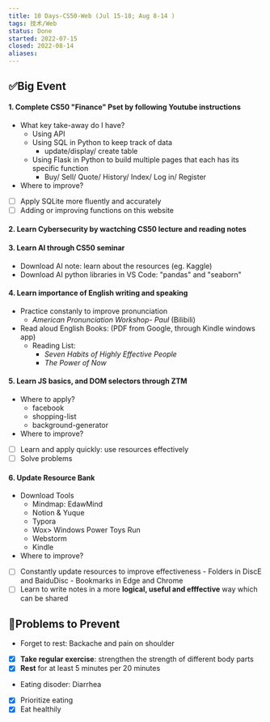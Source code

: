 ```yaml
---
title: 10 Days-CS50-Web (Jul 15-18; Aug 8-14 )
tags: 技术/Web
status: Done
started: 2022-07-15
closed: 2022-08-14
aliases: 
---
```

## ✅Big Event
#### 1. Complete CS50 "Finance" Pset by following Youtube instructions
- What key take-away do I have?
   - Using API
   - Using SQL in Python to keep track of data
      - update/display/ create table  
   - Using Flask in Python to build multiple pages that each has its specific function
      - Buy/ Sell/ Quote/ History/ Index/ Log in/ Register
- Where to improve?
- [ ] Apply SQLite more fluently and accurately 
- [ ] Adding or improving functions on this website
#### 2. Learn Cybersecurity by wactching CS50 lecture and reading notes
#### 3. Learn AI through CS50 seminar
- Download AI note: learn about the resources (eg. Kaggle) 
- Download AI python libraries in VS Code: "pandas" and "seaborn"
#### 4. Learn importance of English writing and speaking
- Practice constanly to improve pronunciation
   - _American Pronunciation Workshop- Paul_ (Bilibili) 
- Read aloud English Books: (PDF from Google, through Kindle windows app)
   - Reading List:
      - _Seven Habits of Highly Effective People_
      - _The Power of Now_
#### 5.  Learn JS basics, and DOM selectors through ZTM
- Where to apply?
   - facebook  
   - shopping-list
   - background-generator
- Where to improve?
- [ ] Learn and apply quickly: use resources effectively
- [ ] Solve problems 
#### 6. Update Resource Bank
- Download Tools
   - Mindmap: EdawMind
   - Notion & Yuque
   - Typora
   - Wox> Windows Power Toys Run
   - Webstorm
   - Kindle
- Where to improve?
- [ ] Constantly update resources to improve effectiveness
      - Folders in DiscE and BaiduDisc
      - Bookmarks in Edge and Chrome
- [ ] Learn to write notes in a more **logical, useful and efffective** way which can be shared
## 🚫Problems to Prevent
- Forget to rest: Backache and pain on shoulder
- [x] **Take regular exercise**: strengthen the strength of different body parts
- [x] **Rest** for at least 5 minutes per 20 minutes
- Eating disoder: Diarrhea
- [x] Prioritize eating
- [x] Eat healthily 
